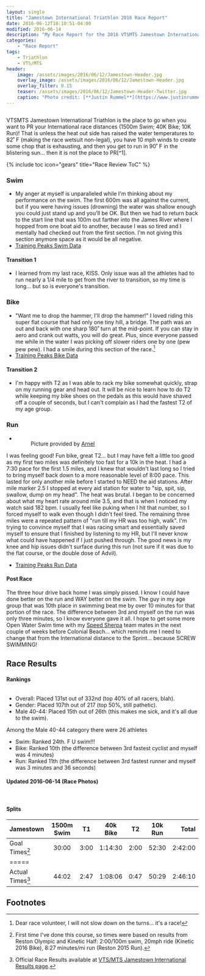 ```yaml
---
layout: single
title: "Jamestown International Triathlon 2016 Race Report"
date: 2016-06-12T18:10:51-04:00
modified: 2016-06-14
description: "My Race Report for the 2016 VTSMTS Jamestown International Triathlon." 	# For Twitter, not the Title
categories:
    - "Race Report"
tags:
    - Triathlon
    - VTS/MTS
header:
    image: /assets/images/2016/06/12/Jamestown-Header.jpg				# Twitter (use 'teaser')
    overlay_image: /assets/images/2016/06/12/Jamestown-Header.jpg		# Article header at 2048x768
    overlay_filter: 0.15
    teaser: /assets/images/2016/06/12/Jamestown-Header-Twitter.jpg 		# Shrink image to 575 width
    caption: "Photo credit: [**Justin Rummel**](https://www.justinrummel.com)"
---
```


<figure class="align-right"><a href="{{ site.url }}/assets/images/2016/06/12/Jamestown-3.jpg"><img src="{{ site.url }}/assets/images/2016/06/12/Jamestown-3sm.jpg" alt="" /></a></figure>VTSMTS Jamestown International Triathlon is the place to go when you want to PR your International race distances (1500m Swim; 40K Bike; 10K Run)!  That is unless the heat out side has raised the water temperatures to 82˚ F (making the race wetsuit non-legal), you have 10 mph winds to create some chop that is exhausting, and then you get to run in 90˚ F in the blistering sun... then it is not the place to PR[^1].

{% include toc icon="gears" title="Race Review ToC" %}

### Swim

- My anger at myself is unparalleled while I'm thinking about my performance on the swim.  The first 600m was all against the current, but if you were having issues (drowning) the water was shallow enough you could just stand up and you'll be OK.  But then we  had to return back to the start line that was 100m out farther into the James River where I hopped from one boat aid to another, because I was so tired and I mentally had checked out from the first section.  I'm not giving this section anymore space as it would be all negative.
- [Training Peaks Swim Data](http://tpks.ws/kUQY5)

#### Transition 1

- I learned from my last race, KISS.  Only issue was all the athletes had to run nearly a 1/4 mile to get from the river to transition, so my time is long... but so is everyone's transition.

### Bike

- "Want me to drop the hammer, I'll drop the hammer!"  I loved riding this super flat course that had only one tiny hill, a bridge.  The path was an out and back with one sharp 180˚ turn at the mid-point.  If you can stay in aero and crank out watts, you will do great.  Plus, since everyone passed me while in the water I was picking off slower riders one by one (pew pew pew).  I had a smile during this section of the race.[^2]
- [Training Peaks Bike Data](http://tpks.ws/eAvwD)

#### Transition 2

- I'm happy with T2 as I was able to rack my bike somewhat quickly, strap on my running gear and head out.  It will be nice to learn how to do T2 while keeping my bike shoes on the pedals as this would have shaved off a couple of seconds, but I can't complain as I had the fastest T2 of my age group.

### Run

- <figure class="align-right"><a href="{{ site.url }}/assets/images/2016/06/12/Jamestown-2.jpg"><img src="{{ site.url }}/assets/images/2016/06/12/Jamestown-2sm.jpg" alt="" /></a><br />Picture provided by <a href="https://www.instagram.com/tri4success/">Arnel</a></p>
I was feeling good!  Fun bike, great T2... but I may have felt a little too good as my first two miles was definitely too fast for a 10k in the heat.  I had a 7:30 pace for the first 1.5 miles, and I knew that wouldn't last long so I tried to bring myself back down to a more reasonable level of 8:00 pace.  This lasted for only another mile before I started to NEED the aid stations.  After mile marker 2.5 I stopped at every aid station for water to "sip, spit, sip, swallow, dump on my head".  The heat was brutal.  I began to be concerned about what my heart rate around mile 3.5, and that is when I noticed my watch said 182 bpm.  I usually feel like puking when I hit that number, so I forced myself to walk even though I didn't feel tired.  The remaining three miles were a repeated pattern of "run till my HR was too high, walk".  I'm trying to convince myself that I was racing smart and essentially saved myself to ensure that I finished by listening to my HR, but I'll never know what could have happened if I just pushed through.  The good news is my knee and hip issues didn't surface during this run (not sure if it was due to the flat course, or the double dose of Advil).
- [Training Peaks Run Data](http://tpks.ws/b56LS)

#### Post Race

The three hour drive back home I was simply pissed.  I know I could have done better on the run and WAY better on the swim.  The guy in my age group that was 10th place in swimming beat me by over 10 minutes for that portion of the race.  The difference between 3rd and myself on the run was only three minutes, so I know everyone gave it all.  I hope to get some more Open Water Swim time with my [Speed Sherpa](http://www.speedsherpa.com/) team mates in the next couple of weeks before Colonial Beach... which reminds me I need to change that from the International distance to the Sprint... because SCREW SWIMMING!

Race Results
---

#### Rankings

<figure class="align-right"><a href="{{ site.url }}/assets/images/2016/06/12/Jamestown-1.jpg"><img src="{{ site.url }}/assets/images/2016/06/12/Jamestown-1sm.jpg" alt="" /></a></figure>

- Overall: Placed 131st out of 332nd (top 40% of all racers, blah).
- Gender: Placed 107th out of 217 (top 50%, still pathetic).
- Male 40-44: Placed 15th out of 26th (this makes me sick, and it's all due to the swim).

Among the Male 40-44 category there were 26 athletes

- Swim: Ranked 24th.  F U swim!!!
- Bike: Ranked 10th (the difference between 3rd fastest cyclist and myself was 4 minutes)
- Run: Ranked 11th (the difference between 3rd fastest runner and myself was 3 minutes and 36 seconds)


#### Updated 2016-06-14 (Race Photos)

<figure class="third">
<a href="{{ site.url }}/assets/images/2016/06/12/Jamestown-PRO-3.jpg"><img src="{{ site.url }}/assets/images/2016/06/12/Jamestown-PRO-sm-3.jpg" alt="" /></a>
<a href="{{ site.url }}/assets/images/2016/06/12/Jamestown-PRO-1.jpg"><img src="{{ site.url }}/assets/images/2016/06/12/Jamestown-PRO-sm-1.jpg" alt="" /></a>
<a href="{{ site.url }}/assets/images/2016/06/12/Jamestown-PRO-2.jpg"><img src="{{ site.url }}/assets/images/2016/06/12/Jamestown-PRO-sm-2.jpg" alt="" /></a>
</figure>

#### Splits

| Jamestown          | 1500m Swim  | T1   | 40k Bike  | T2   | 10k Run  | Total   |
|:-------------------|:-----------:|:----:|:---------:|:----:|:--------:|--------:|
| Goal Times[^3]     | 30:00       | 3:00 | 1:14:30   | 2:00 | 52:30    | 2:42:00 |
|=====
| Actual Times[^4]   | 44:02       | 2:47 | 1:08:06   | 0:47 | 50:29    | 2:46:10 |


Footnotes
---

[^1]: I actually PR'd by one minute compared to my <a href="{{ site.url }}/reston-triathlon-olympic-2015-race-report/">2015 Reston, VA (hilly) performance</a> vs. the flat course.  I'll take that to help me sleep tonight.
[^2]: Dear race volunteer, I will not slow down on the turns... it's a race!
[^3]: First time I've done this course, so times were based on results from Reston Olympic and Kinetic Half: 2:00/100m swim, 20mph ride (Kinetic 2016 Bike), 8:27 minutes/mi run (Reston 2015 Run).
[^4]: Official Race Results available at [VTS/MTS Jamestown International Results page][jamestown_results].

[jamestown_results]: http://www.vtsmts.com/2016-results/jamestowninternationaloverall/
